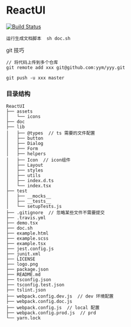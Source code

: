 # ReactUI

[![Build Status](https://travis-ci.org/yym-yumeng123/ReactUI.svg?branch=master)](https://travis-ci.org/yym-yumeng123/ReactUI)

```
运行生成文档脚本  sh doc.sh
```


git 技巧
```
// 将代码上传到多个仓库
git remote add xxx git@github.com:yym/yyy.git

git push -u xxx master
```

### 目录结构
```
ReactUI
├── assets
│   └── icons
├── doc
├── lib
│   ├── @types  // ts 需要的文件配置
│   ├── button
│   ├── Dialog
│   ├── Form
│   ├── helpers
│   ├── Icon  // icon组件
│   ├── Layout
│   ├── styles
│   ├── utils
│   ├── index.d.ts
│   └── index.tsx
├── test
│   ├── __mocks__
│   ├── __tests__
│   └── setupTests.js
├── .gitignore  // 忽略某些文件不需要提交
├── .travis.yml
├── demo.tsx
├── doc.sh
├── example.html
├── example.scss
├── example.tsx
├── jest.config.js
├── junit.xml
├── LICENSE
├── logo.png
├── package.json
├── README.md
├── tsconfig.json
├── tsconfig.test.json
├── tslint.json
├── webpack.config.dev.js  // dev 环境配置
├── webpack.config.doc.js
├── webpack.config.js  // local 配置
├── webpack.config.prod.js  // prd
└── yarn.lock
```
